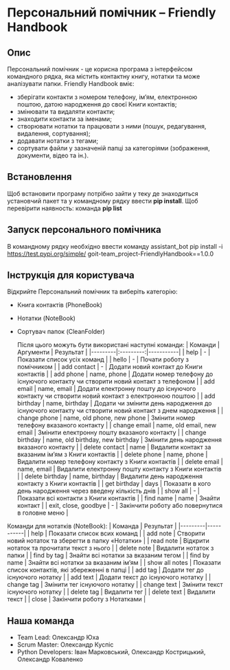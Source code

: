# Персональний помічник – Friendly Handbook

## Опис

Персональний помічник - це корисна програма з інтерфейсом командного рядка, яка містить контактну книгу, нотатки та може аналізувати папки.
Friendly Handbook вміє:

- зберігати контакти з номером телефону, ім’ям, електронною поштою, датою народження до своєї Книги контактів;
- змінювати та видаляти контакти;
- знаходити контакти за іменами;
- створювати нотатки та працювати з ними (пошук, редагування, видалення, сортування);
- додавати нотатки з тегами;
- сортувати файли у зазначеній папці за категоріями (зображення, документи, відео та ін.).

## Встановлення

Щоб встановити програму потрібно зайти у теку де знаходиться установчий пакет та у командному рядку ввести **pip install**.
Щоб перевірити наявность: команда **pip list**

## Запуск персонального помічника

В командному рядку необхідно ввести команду assistant_bot
pip install -i https://test.pypi.org/simple/ goit-team_project-FriendlyHandbook==1.0.0

## Інструкція для користувача

Відкрийте Персональний помічник та виберіть категорію:

- Книга контактів (PhoneBook)
- Нотатки (NoteBook)
- Сортувач папок (CleanFolder)

  Після цього можуть бути використані наступні команди:
  | Команди | Аргументи | Результат |
  |---------|:---------:|-----------|
  | help | - | Показати список усіх команд |
  | hello | - | Почати роботу з помічником |
  | add contact | - | Додати новий контакт до Книги контактів |
  | add phone | name, phone | Додати номер телефону до існуючого контакту чи створити новий контакт з телефоном |
  | add email | name, email | Додати електронну пошту до існуючого контакту чи створити новий контакт з електронною поштою |
  | add birthday | name, birthday | Додати чи змінити день народження до існуючого контакту чи створити новий контакт з днем народження |
  | change phone | name, old phone, new phone | Змінити номер телефону вказаного контакту |
  | change email | name, old email, new email | Змінити електронну пошту вказаного контакту |
  | change birthday | name, old birthday, new birthday | Змінити день народження вказаного контакту |
  | delete contact | name | Видалити контакт за вказаним ім’ям з Книги контактів |
  | delete phone | name, phone | Видалити номер телефону контакту з Книги контактів |
  | delete email | name, email | Видалити електронну пошту контакту з Книги контактів |
  | delete birthday | name, birthday | Видалити день народження контакту з Книги контактів |
  | get birthday | days | Показати в кого день народження через введену кількість днів |
  | show all | - | Показати всі контакти з Книги контактів |
  | find name | name | Знайти контакт |
  | exit, close, goodbye | - | Закінчити роботу або повернутися в головне меню |

Команди для нотатків (NoteBook):
| Команда | Результат |
|---------|-----------|
| help | Показати список всих команд |
| add note | Створити новий нотаток та зберегти в папку «Нотатки» |
| read note | Відкрити нотаток та прочитати текст з нього |
| delete note | Видалити нотаток з папки |
| find by tag | Знайти всі нотатки за вказаним тегом |
| find by name | Знайти всі нотатки за вказаним ім’ям |
| show all notes | Показати список контактів, які збереженні в папці |
| add tag | Додати тег до існуючого нотатку |
| add text | Додати текст до існуючого нотатку |
| change tag | Змінити тег існуючого нотатку |
| change text | Змінити текст існуючого нотатку |
| delete tag | Видалити тег |
| delete text | Видалити текст |
| close | Закінчити роботу з Нотатками |

## Наша команда

- Team Lead: Олександр Юха
- Scrum Master: Олександр Куспіс
- Python Developers: Іван Марковський, Олександр Кострицький, Олександр Коваленко
